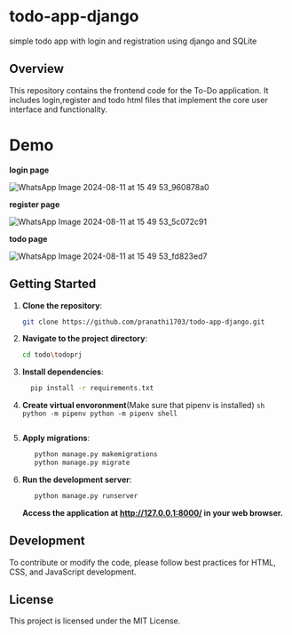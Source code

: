 # todo-app-django
simple todo app with login and registration using django and SQLite
## Overview
This repository contains the frontend code for the To-Do application. It includes login,register and todo html files that implement the core user interface and functionality.
# Demo
**login page**

![WhatsApp Image 2024-08-11 at 15 49 53_960878a0](https://github.com/user-attachments/assets/1103872f-49be-4a9a-b7f5-e8b8808d6b26)

**register page**

![WhatsApp Image 2024-08-11 at 15 49 53_5c072c91](https://github.com/user-attachments/assets/fdbd0ac8-ca92-465c-a78d-8502fd3d33af)

**todo page**

![WhatsApp Image 2024-08-11 at 15 49 53_fd823ed7](https://github.com/user-attachments/assets/f69f9d58-9f6f-4ebf-85eb-ae8cb75a4a4e)


## Getting Started
1. **Clone the repository**:
    ```sh
    git clone https://github.com/pranathi1703/todo-app-django.git
    ```
2. **Navigate to the project directory**:
    ```sh
    cd todo\todoprj
    ```
3. **Install dependencies**:
     ```sh
       pip install -r requirements.txt
4. **Create virtual envoronment**(Make sure that pipenv is installed)
       ```sh
          python -m pipenv
          python -m pipenv shell
       ```
     ```
6. **Apply migrations**:
     ```sh
        python manage.py makemigrations
        python manage.py migrate
     ```
7. **Run the development server**:
     ```sh
        python manage.py runserver
     ```
    **Access the application at http://127.0.0.1:8000/ in your web browser.**


## Development
To contribute or modify the code, please follow best practices for HTML, CSS, and JavaScript development.

## License
This project is licensed under the MIT License.
